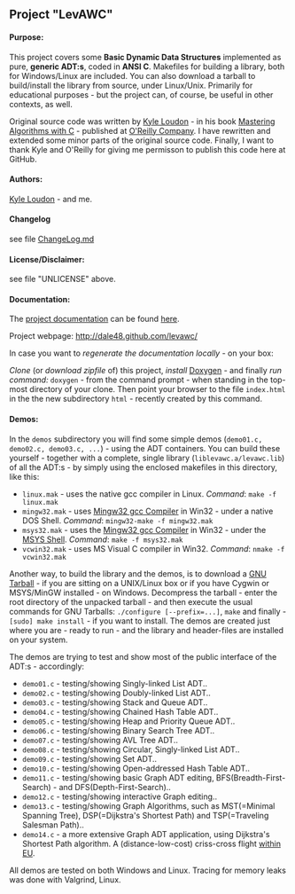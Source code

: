 <h2>Project "LevAWC"</h2>
<h4>Purpose:</h4> This project covers some <b>Basic Dynamic Data Structures</b> implemented as pure, <b>generic ADT:s</b>, coded in <b>ANSI C</b>. Makefiles for building a library, both for Windows/Linux are included. You can also download a tarball to build/install the library from source, under Linux/Unix. Primarily for educational purposes - but the project can, of course, be useful in other contexts, as well.

Original source code was written by <a href="http://www.kyleloudon.com/" target="_blank">Kyle Loudon</a> - in his book <a href="http://shop.oreilly.com/product/9781565924536.do" target="_blank">Mastering Algorithms with C</a> - published at <a href="http://www.oreilly.com" target="_blank">O'Reilly Company</a>. I have rewritten and extended some minor parts of the original source code. Finally, I want to thank Kyle and O'Reilly for giving me permisson to publish this code here at GitHub.

<h4>Authors:</h4><a href="http://www.kyleloudon.com/" target="_blank">Kyle Loudon</a> - and me.
<h4>Changelog</h4>see file <a href="md__change_log.html">ChangeLog.md</a>
<h4>License/Disclaimer:</h4> see file "UNLICENSE" above.

<h4>Documentation:</h4> 
<p>The <a href="http://dale48.github.com/levawc/documentation/index.html" target="_blank"> project documentation</a> can be found <a href="http://dale48.github.com/levawc/documentation/index.html" target="_blank">here</a>.</p>
<p>Project webpage: <a href="http://dale48.github.com/levawc/" target="_blank">http://dale48.github.com/levawc/</a></p>
<!--
-->
<p>In case you want to <i>regenerate the documentation locally</i> - on your box:</p>
<i>Clone</i> (or <i>download zipfile</i> of) this project, <i>install</i> <a href="http://www.stack.nl/~dimitri/doxygen/" target="_blank">Doxygen</a> - and finally <i>run command:</i> <code>doxygen</code> - from the command prompt - when standing in the top-most directory of your clone. Then point your browser to the file <code>index.html</code> in the the new subdirectory  <code>html</code> - recently created by this command.

<h4>Demos:</h4> In the <code>demos</code> subdirectory you will find some simple demos (<code>demo01.c, demo02.c, demo03.c, ...</code>) - using the ADT containers. You can build these yourself - together with a complete, single library (<code>liblevawc.a/levawc.lib</code>) of all the ADT:s - by simply using the enclosed makefiles in this directory, like this:
<ul>
  <li><code>linux.mak</code> - uses the native gcc compiler in Linux. <i>Command</i>: <code>make -f linux.mak</code></li>
  <li><code>mingw32.mak</code> - uses <a href="http://www.mingw.org/" target="_blank">Mingw32 gcc Compiler</a> in Win32 - under a native DOS Shell. <i>Command</i>: <code>mingw32-make -f mingw32.mak</code></li>
  <li><code>msys32.mak</code> - uses the <a href="http://www.mingw.org/" target="_blank">Mingw32 gcc Compiler</a> in Win32 - under the <a href="http://www.mingw.org/wiki/MSYS" target="_blank">MSYS Shell</a>. <i>Command</i>: <code>make -f msys32.mak</code></li>
  <li><code>vcwin32.mak</code> - uses MS Visual C compiler in Win32. <i>Command</i>: <code>nmake -f vcwin32.mak</code></li>
</ul>
<p>Another way, to build the library and the demos, is to download a <a href="http://dale48.github.com/levawc/gnu_tarballs/levawc-0.40.tar.gz">GNU Tarball</a> - if you are sitting on a UNIX/Linux box or if you have Cygwin or MSYS/MinGW installed - on Windows. Decompress the tarball - enter the root directory of the unpacked tarball - and then execute the usual commands for GNU Tarballs: <code>./configure [--prefix=...]</code>, <code>make</code> and finally - <code>[sudo] make install</code> - if you want to install. The demos are created just where you are - ready to run - and the library and header-files are installed on your system.</p>
<p>The demos are trying to test and show most of the public interface of the ADT:s - accordingly:</p>
<ul>
 <li><code>demo01.c</code> - testing/showing Singly-linked List ADT..</li>
  <li><code>demo02.c</code> - testing/showing Doubly-linked List ADT..</li>
  <li><code>demo03.c</code> - testing/showing Stack and Queue ADT..</li>
  <li><code>demo04.c</code> - testing/showing Chained Hash Table ADT..</li>
  <li><code>demo05.c</code> - testing/showing Heap and Priority Queue ADT..</li>
  <li><code>demo06.c</code> - testing/showing Binary Search Tree ADT..</li>
  <li><code>demo07.c</code> - testing/showing AVL Tree ADT..</li>
  <li><code>demo08.c</code> - testing/showing Circular, Singly-linked List ADT..</li>
  <li><code>demo09.c</code> - testing/showing Set ADT..</li>
  <li><code>demo10.c</code> - testing/showing Open-addressed Hash Table ADT..</li>
  <li> <code>demo11.c</code> - testing/showing basic Graph ADT editing, BFS(Breadth-First-Search) - and DFS(Depth-First-Search)..</li>
  <li> <code>demo12.c</code> - testing/showing interactive Graph editing..</li>
  <li> <code>demo13.c</code> - testing/showing Graph Algorithms, such as MST(=Minimal Spanning Tree), DSP(=Dijkstra's Shortest Path) and TSP(=Traveling Salesman Path)..</li>
  <li> <code>demo14.c</code> - a more extensive Graph ADT application, using Dijkstra's Shortest Path algorithm. A (distance-low-cost) criss-cross flight <a href="eu.pdf" target="_blank">within EU</a>.</li>
</ul>
<p>All demos are tested on both Windows and Linux. Tracing for memory leaks was done with Valgrind, Linux.</p>
<!--
<ul>
  <li></li>
</ul>
-->

